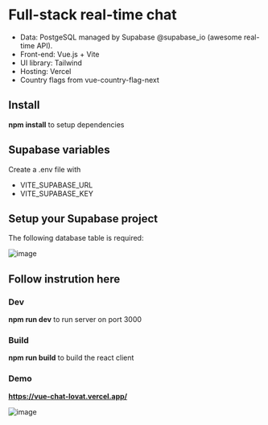 # Full-stack real-time chat

- Data: PostgeSQL managed by Supabase @supabase_io (awesome real-time API).
- Front-end: Vue.js + Vite
- UI library: Tailwind
- Hosting: Vercel
- Country flags from vue-country-flag-next

## Install
**npm install** to setup dependencies

## Supabase variables
Create a .env file with
- VITE_SUPABASE_URL 
- VITE_SUPABASE_KEY

## Setup your Supabase project
The following database table is required:

![image](https://cincccptobelmodposou.supabase.co/storage/v1/object/public/service/Screenshot%202024-02-15%20230744.png)
## Follow instrution here

### Dev
**npm run dev** to run server on port 3000

### Build
**npm run build** to build the react client

### Demo
**https://vue-chat-lovat.vercel.app/**

![image](https://cincccptobelmodposou.supabase.co/storage/v1/object/public/service/Screenshot%202024-02-19%20180545.png)
